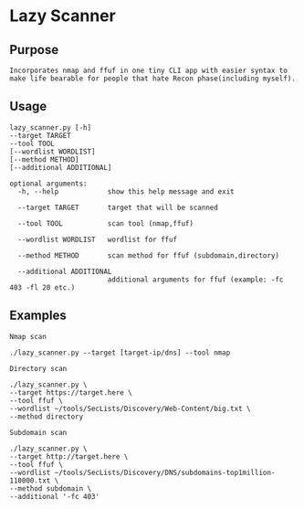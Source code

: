 # Lazy Scanner

## Purpose
	Incorporates nmap and ffuf in one tiny CLI app with easier syntax to make life bearable for people that hate Recon phase(including myself).

## Usage
```
lazy_scanner.py [-h] 
--target TARGET 
--tool TOOL 
[--wordlist WORDLIST] 
[--method METHOD] 
[--additional ADDITIONAL]
```
```
optional arguments:
  -h, --help            show this help message and exit
  
  --target TARGET       target that will be scanned
  
  --tool TOOL           scan tool (nmap,ffuf)
  
  --wordlist WORDLIST   wordlist for ffuf
  
  --method METHOD       scan method for ffuf (subdomain,directory)
  
  --additional ADDITIONAL
                        additional arguments for ffuf (example: -fc 403 -fl 20 etc.)
```

## Examples
`Nmap scan`
```
./lazy_scanner.py --target [target-ip/dns] --tool nmap
```

`Directory scan`
```
./lazy_scanner.py \
--target https://target.here \
--tool ffuf \
--wordlist ~/tools/SecLists/Discovery/Web-Content/big.txt \
--method directory
```

`Subdomain scan`
```
./lazy_scanner.py \
--target http://target.here \
--tool ffuf \
--wordlist ~/tools/SecLists/Discovery/DNS/subdomains-top1million-110000.txt \
--method subdomain \
--additional '-fc 403'
```